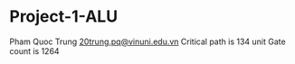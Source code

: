 # Project-1-ALU
Pham Quoc Trung
20trung.pq@vinuni.edu.vn
Critical path is 134 unit
Gate count is 1264
